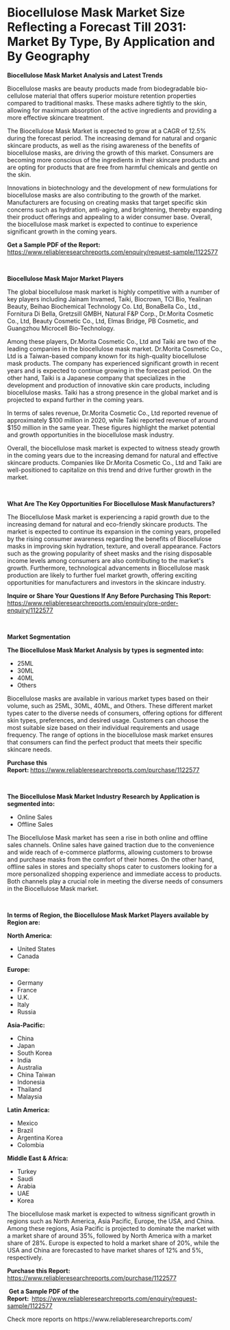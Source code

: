 <p><h1>Biocellulose Mask Market Size Reflecting a Forecast Till 2031: Market By Type, By Application and By Geography</h1></p><p><strong>Biocellulose Mask Market Analysis and Latest Trends</strong></p>
<p><p>Biocellulose masks are beauty products made from biodegradable bio-cellulose material that offers superior moisture retention properties compared to traditional masks. These masks adhere tightly to the skin, allowing for maximum absorption of the active ingredients and providing a more effective skincare treatment.</p><p>The Biocellulose Mask Market is expected to grow at a CAGR of 12.5% during the forecast period. The increasing demand for natural and organic skincare products, as well as the rising awareness of the benefits of biocellulose masks, are driving the growth of this market. Consumers are becoming more conscious of the ingredients in their skincare products and are opting for products that are free from harmful chemicals and gentle on the skin.</p><p>Innovations in biotechnology and the development of new formulations for biocellulose masks are also contributing to the growth of the market. Manufacturers are focusing on creating masks that target specific skin concerns such as hydration, anti-aging, and brightening, thereby expanding their product offerings and appealing to a wider consumer base. Overall, the biocellulose mask market is expected to continue to experience significant growth in the coming years.</p></p>
<p><strong>Get a Sample PDF of the Report:&nbsp;</strong> <a href="https://www.reliableresearchreports.com/enquiry/request-sample/1122577">https://www.reliableresearchreports.com/enquiry/request-sample/1122577</a></p>
<p>&nbsp;</p>
<p><strong>Biocellulose Mask Major Market Players</strong></p>
<p><p>The global biocellulose mask market is highly competitive with a number of key players including Jainam Invamed, Taiki, Biocrown, TCI Bio, Yealinan Beauty, Beihao Biochemical Technology Co. Ltd, BonaBella Co., Ltd., Fornitura Di Bella, Gretzsill GMBH, Natural F&P Corp., Dr.Morita Cosmetic Co., Ltd, Beauty Cosmetic Co., Ltd, Elmas Bridge, PB Cosmetic, and Guangzhou Microcell Bio-Technology.</p><p>Among these players, Dr.Morita Cosmetic Co., Ltd and Taiki are two of the leading companies in the biocellulose mask market. Dr.Morita Cosmetic Co., Ltd is a Taiwan-based company known for its high-quality biocellulose mask products. The company has experienced significant growth in recent years and is expected to continue growing in the forecast period. On the other hand, Taiki is a Japanese company that specializes in the development and production of innovative skin care products, including biocellulose masks. Taiki has a strong presence in the global market and is projected to expand further in the coming years.</p><p>In terms of sales revenue, Dr.Morita Cosmetic Co., Ltd reported revenue of approximately $100 million in 2020, while Taiki reported revenue of around $150 million in the same year. These figures highlight the market potential and growth opportunities in the biocellulose mask industry.</p><p>Overall, the biocellulose mask market is expected to witness steady growth in the coming years due to the increasing demand for natural and effective skincare products. Companies like Dr.Morita Cosmetic Co., Ltd and Taiki are well-positioned to capitalize on this trend and drive further growth in the market.</p></p>
<p>&nbsp;</p>
<p><strong>What Are The Key Opportunities For Biocellulose Mask Manufacturers?</strong></p>
<p><p>The Biocellulose Mask market is experiencing a rapid growth due to the increasing demand for natural and eco-friendly skincare products. The market is expected to continue its expansion in the coming years, propelled by the rising consumer awareness regarding the benefits of Biocellulose masks in improving skin hydration, texture, and overall appearance. Factors such as the growing popularity of sheet masks and the rising disposable income levels among consumers are also contributing to the market's growth. Furthermore, technological advancements in Biocellulose mask production are likely to further fuel market growth, offering exciting opportunities for manufacturers and investors in the skincare industry.</p></p>
<p><strong>Inquire or Share Your Questions If Any Before Purchasing This Report:</strong> <a href="https://www.reliableresearchreports.com/enquiry/pre-order-enquiry/1122577">https://www.reliableresearchreports.com/enquiry/pre-order-enquiry/1122577</a></p>
<p>&nbsp;</p>
<p><strong>Market Segmentation</strong></p>
<p><strong>The Biocellulose Mask Market Analysis by types is segmented into:</strong></p>
<p><ul><li>25ML</li><li>30ML</li><li>40ML</li><li>Others</li></ul></p>
<p><p>Biocellulose masks are available in various market types based on their volume, such as 25ML, 30ML, 40ML, and Others. These different market types cater to the diverse needs of consumers, offering options for different skin types, preferences, and desired usage. Customers can choose the most suitable size based on their individual requirements and usage frequency. The range of options in the biocellulose mask market ensures that consumers can find the perfect product that meets their specific skincare needs.</p></p>
<p><strong>Purchase this Report:&nbsp;</strong><a href="https://www.reliableresearchreports.com/purchase/1122577">https://www.reliableresearchreports.com/purchase/1122577</a></p>
<p>&nbsp;</p>
<p><strong>The Biocellulose Mask Market Industry Research by Application is segmented into:</strong></p>
<p><ul><li>Online Sales</li><li>Offline Sales</li></ul></p>
<p><p>The Biocellulose Mask market has seen a rise in both online and offline sales channels. Online sales have gained traction due to the convenience and wide reach of e-commerce platforms, allowing customers to browse and purchase masks from the comfort of their homes. On the other hand, offline sales in stores and specialty shops cater to customers looking for a more personalized shopping experience and immediate access to products. Both channels play a crucial role in meeting the diverse needs of consumers in the Biocellulose Mask market.</p></p>
<p>&nbsp;</p>
<p><strong>In terms of Region, the Biocellulose Mask Market Players available by Region are:</strong></p>
<p>
    <p> <strong> North America: </strong>
        <ul>
            <li>United States</li>
            <li>Canada</li>
        </ul>
        </p> 
    <p> <strong> Europe: </strong>
        <ul>
            <li>Germany</li>
            <li>France</li>
            <li>U.K.</li>
            <li>Italy</li>
            <li>Russia</li>
        </ul>
        </p> 
    <p> <strong> Asia-Pacific: </strong>
        <ul>
            <li>China</li>
            <li>Japan</li>
            <li>South Korea</li>
            <li>India</li>
            <li>Australia</li>
            <li>China Taiwan</li>
            <li>Indonesia</li>
            <li>Thailand</li>
            <li>Malaysia</li>
        </ul>
        </p> 
    <p> <strong> Latin America: </strong>
        <ul>
            <li>Mexico</li>
            <li>Brazil</li>
            <li>Argentina Korea</li>
            <li>Colombia</li>
        </ul>
        </p> 
    <p> <strong> Middle East & Africa: </strong>
        <ul>
            <li>Turkey</li>
            <li>Saudi</li>
            <li>Arabia</li>
            <li>UAE</li>
            <li>Korea</li>
        </ul>
    </p>
    </p>
<p><p>The biocellulose mask market is expected to witness significant growth in regions such as North America, Asia Pacific, Europe, the USA, and China. Among these regions, Asia Pacific is projected to dominate the market with a market share of around 35%, followed by North America with a market share of 28%. Europe is expected to hold a market share of 20%, while the USA and China are forecasted to have market shares of 12% and 5%, respectively.</p></p>
<p><strong>Purchase this Report: </strong><a href="https://www.reliableresearchreports.com/purchase/1122577">https://www.reliableresearchreports.com/purchase/1122577</a></p>
<p>&nbsp;<strong>Get a Sample PDF of the Report:&nbsp;&nbsp;</strong><a href="https://www.reliableresearchreports.com/enquiry/request-sample/1122577">https://www.reliableresearchreports.com/enquiry/request-sample/1122577</a></p>
<p><strong></strong></p>
<p>Check more reports on https://www.reliableresearchreports.com/</p>